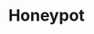 ---
blog: https://blog.honeypot.io/
facebook: https://facebook.com/Honeypotio
git: https://github.com/honeypotio
instagram: https://instagram.com/honeypot.cult
linkedin: https://linkedin.com/company/honeypotio
logohandle: honeypotio
sort: honeypot
title: Honeypot
twitter: https://x.com/honeypotio
website: https://www.honeypot.io/
youtube: https://youtube.com/channel/UCsUalyRg43M8D60mtHe6YcA/videos
---
